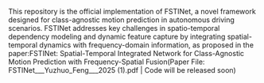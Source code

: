 This repository is the official implementation of FSTINet, a novel framework designed for class-agnostic motion prediction in autonomous driving scenarios. FSTINet addresses key challenges in spatio-temporal dependency modeling and dynamic feature capture by integrating spatial-temporal dynamics with frequency-domain information, as proposed in the paper:FSTINet: Spatial-Temporal Integrated Network for Class-Agnostic Motion Prediction with Frequency-Spatial Fusion(Paper File: FSTINet___Yuzhuo_Feng___2025 (1).pdf | Code will be released soon)
